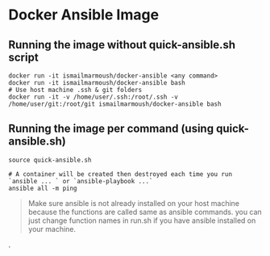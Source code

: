 # Docker Ansible Image

## Running the image without quick-ansible.sh script
```
docker run -it ismailmarmoush/docker-ansible <any command>
docker run -it ismailmarmoush/docker-ansible bash
# Use host machine .ssh & git folders
docker run -it -v /home/user/.ssh:/root/.ssh -v /home/user/git:/root/git ismailmarmoush/docker-ansible bash
```


## Running the image per command (using quick-ansible.sh)
```
source quick-ansible.sh

# A container will be created then destroyed each time you run `ansible ... ` or `ansible-playbook ...`
ansible all -m ping
```

> Make sure ansible is not already installed on your host machine because the functions are called same as ansible commands.
you can just change function names in run.sh if you have ansible installed on your machine.


.
